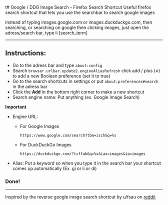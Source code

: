 t# Google / DDG Image Search - Firefox Search Shortcut
Useful firefox search shortcut that lets you use the searchbar to search google images

Instead of typing images.google.com or images.duckduckgo.com, then searching, or searching on google then clicking images, just open the adress/search bar, type ii [search_term]

---

## Instructions:

- Go to the adress bar and type `about:config`
- Search `browser.urlbar.update2.engineAliasRefresh` click add / plus (__+__) to add a new Boolean preference (set it to true)
- Go to the search shortcuts in settings or put `about:preferences#search` in the adress bar
- Click the __Add__ in the bottom right corner to make a new shortcut
- Search engine name: Put anything (ex. Google Image Search)

__Important__

- Engine URL:
  - For Google Images

    `https://www.google.com/search?tbm=isch&q=%s`
  - For DuckDuckGo Images

    `https://duckduckgo.com/?t=ffab&q=%s&iax=images&ia=images`
- Alias: Put a keyword so when you type it in the search bar your shortcut comes up automatically (Ex. gi or ii or di)

### Done!

---
Inspired by the reverse google image search shortcut by u/fsau on [reddit](https://www.reddit.com/r/firefox/comments/1d9miq2/comment/l7eod6o/)
